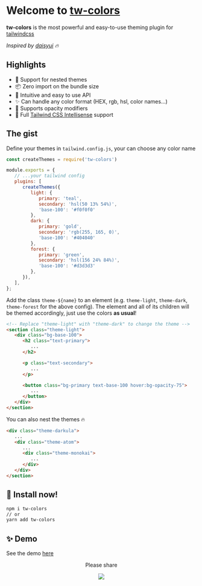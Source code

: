 # Welcome to [tw-colors](https://github.com/L-Blondy/tw-colors)

**tw-colors** is the most powerful and easy-to-use theming plugin for [tailwindcss](https://tailwindcss.com/)

*Inspired by [daisyui](https://daisyui.com/) 🔥*

## Highlights

-  🚀 Support for nested themes
-  📦 Zero import on the bundle size
-  🤩 Intuitive and easy to use API
-  ✨ Can handle any color format (HEX, rgb, hsl, color names...)
-  🎯 Supports opacity modifiers
-  💫 Full [Tailwind CSS Intellisense](https://marketplace.visualstudio.com/items?itemName=bradlc.vscode-tailwindcss) support

## The gist

Define your themes in `tailwind.config.js`, your can choose any color name

```js
const createThemes = require('tw-colors')

module.exports = {
   // ...your tailwind config
   plugins: [
      createThemes({
         light: {
            primary: 'teal',
            secondary: 'hsl(50 13% 54%)',
            'base-100': '#f0f0f0'
         },
         dark: {
            primary: 'gold',
            secondary: 'rgb(255, 165, 0)',
            'base-100': '#404040'
         },
         forest: {
            primary: 'green',
            secondary: 'hsl(156 24% 84%)',
            'base-100': '#d3d3d3'
         },
      }),
   ],
};

```

Add the class `theme-${name}` to an element (e.g. `theme-light`, `theme-dark`, `theme-forest` for the above config). 
The element and all of its children will be themed accordingly, just use the colors <b>as usual</b>!

```html
<!-- Replace "theme-light" with "theme-dark" to change the theme -->
<section class="theme-light"> 
   <div class="bg-base-100">
      <h2 class="text-primary">
         ...
      </h2>

      <p class="text-secondary">
         ...
      </p>

      <button class="bg-primary text-base-100 hover:bg-opacity-75">
         ...
      </button>
   </div>
</section>
```

You can also nest the themes 🔥

```html
<div class="theme-darkula"> 
   ...
   <div class="theme-atom">
      ...
      <div class="theme-monokai">
         ...
      </div>
   </div>
</section>
```

## 📀 Install now!

```bash
npm i tw-colors
// or
yarn add tw-colors
```

## ✨ Demo

See the demo [here](...)

<div align="center">
Please share

[![][tweet]][tweet-url]

</div >

[tweet]: https://img.shields.io/twitter/url?style=social&url=https%3A%2F%2Fgithub.com%2Fsaadeghi%2Fdaisyui
[tweet-url]: https://twitter.com/intent/tweet?text=tw-colors%0ATailwind%20color%20themes%20made%20easy!%0AURL_TO_GITHUB
